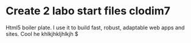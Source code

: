 # Create 2 labo start files clodim7
Html5 boiler plate. I use it to build fast, robust, adaptable web apps and sites. Cool he khlkjhkljhlkjh
$
